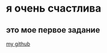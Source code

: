# я очень счастлива
## это мое первое задание 

[my github](https://github.com/RenataSharafutdinova)